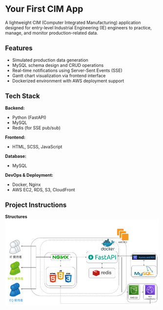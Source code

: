 # Your First CIM App

A lightweight CIM (Computer Integrated Manufacturing) application designed for entry-level Industrial Engineering (IE) engineers to practice, manage, and monitor production-related data.

## Features

- Simulated production data generation
- MySQL schema design and CRUD operations
- Real-time notifications using Server-Sent Events (SSE)
- Gantt chart visualization via frontend interface
- Dockerized environment with AWS deployment support

## Tech Stack

**Backend:**

- Python (FastAPI)
- MySQL
- Redis (for SSE pub/sub)

**Frontend:**

- HTML, SCSS, JavaScript

**Database:**

- MySQL

**DevOps & Deployment:**

- Docker, Nginx
- AWS EC2, RDS, S3, CloudFront

## Project Instructions

**Structures**
![image](https://github.com/cmchiu-grover/your-first-cim/blob/main/img/structure.png)
